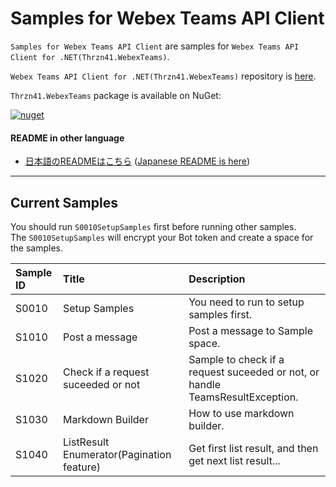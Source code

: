 # Samples for Webex Teams API Client

`Samples for Webex Teams API Client` are samples for `Webex Teams API Client for .NET(Thrzn41.WebexTeams)`.

`Webex Teams API Client for .NET(Thrzn41.WebexTeams)` repository is [here](https://github.com/thrzn41/WebexTeamsAPIClient).

`Thrzn41.WebexTeams` package is available on NuGet:

[![nuget](https://img.shields.io/nuget/v/Thrzn41.WebexTeams.svg)](https://www.nuget.org/packages/Thrzn41.WebexTeams)

#### README in other language
* [日本語のREADMEはこちら](https://github.com/thrzn41/WebexTeamsAPIClientSamples/blob/master/README.ja-JP.md) ([Japanese README is here](https://github.com/thrzn41/WebexTeamsAPIClientSamples/blob/master/README.ja-JP.md))

---

## Current Samples

You should run `S0010SetupSamples` first before running other samples.  
The `S0010SetupSamples` will encrypt your Bot token and create a space for the samples.

| Sample ID | Title          | Description |
| :-------- | :------------- |:------------- |
| S0010     | Setup Samples  | You need to run to setup samples first. |
| S1010     | Post a message  | Post a message to Sample space. |
| S1020     | Check if a request suceeded or not  | Sample to check if a request suceeded or not, or handle TeamsResultException. |
| S1030     | Markdown Builder  | How to use markdown builder. |
| S1040     | ListResult Enumerator(Pagination feature)  | Get first list result, and then get next list result... |
